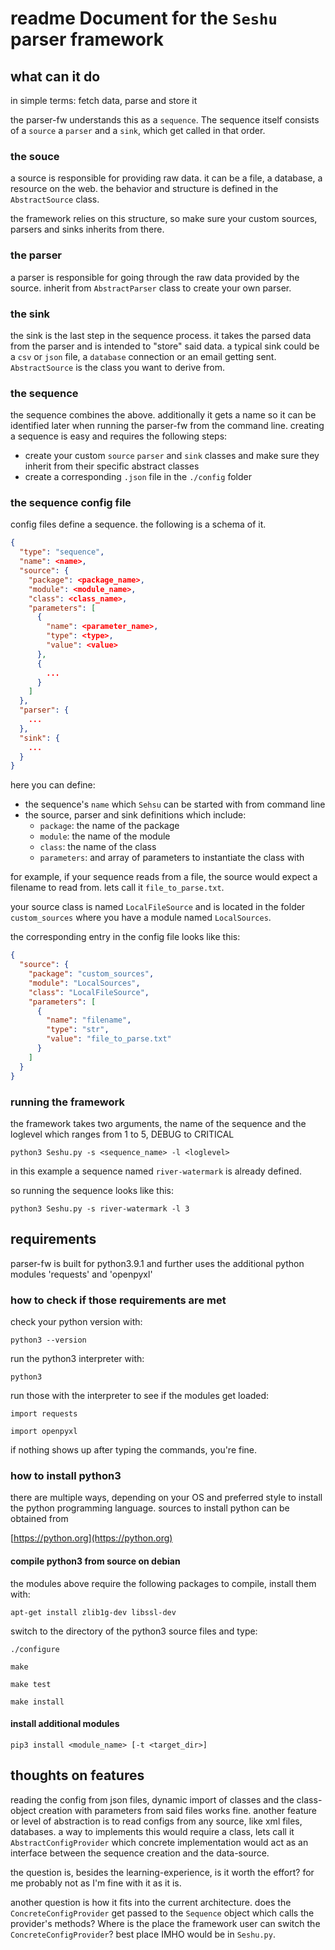 # readme Document for the `Seshu` parser framework

## what can it do
in simple terms: fetch data, parse and store it

the parser-fw understands this as a `sequence`. The sequence itself consists of a `source` a `parser` and a `sink`, which get called in that order.

### the souce

a source is responsible for providing raw data. it can be a file, a database, a resource on the web. the behavior and structure is defined in the `AbstractSource` class.

the framework relies on this structure, so make sure your custom sources, parsers and sinks inherits from there.

### the parser

a parser is responsible for going through the raw data provided by the source. inherit from `AbstractParser` class to create your own parser.

### the sink

the sink is the last step in the sequence process. it takes the parsed data from the parser and is intended to "store" said data. a typical sink could be a `csv` or `json` file, a `database` connection or an email getting sent. `AbstractSource` is the class you want to derive from.

### the sequence

the sequence combines the above. additionally it gets a name so it can be identified later when running the parser-fw from the command line. creating a sequence is easy and requires the following steps:
* create your custom `source` `parser` and `sink` classes and make sure they inherit from their specific abstract classes
* create a corresponding `.json` file in the `./config` folder

### the sequence config file

config files define a sequence. the following is a schema of it.

```json
{
  "type": "sequence",
  "name": <name>,
  "source": {
    "package": <package_name>,
    "module": <module_name>,
    "class": <class_name>,
    "parameters": [
      {
        "name": <parameter_name>,
        "type": <type>,
        "value": <value>
      },
      {
        ...
      }
    ]
  },
  "parser": {
    ...
  },
  "sink": {
    ...
  }
}
```

here you can define:
* the sequence's `name` which `Sehsu` can be started with from command line
* the source, parser and sink definitions which include:
  * `package`: the name of the package
  * `module`: the name of the module
  * `class`: the name of the class
  * `parameters`: and array of parameters to instantiate the class with

for example, if your sequence reads from a file, the source would expect a filename to read from. lets call it `file_to_parse.txt`.

your source class is named `LocalFileSource` and is located in the folder `custom_sources` where you have a module named `LocalSources`.

the corresponding entry in the config file looks like this:

```json
{
  "source": {
    "package": "custom_sources",
    "module": "LocalSources",
    "class": "LocalFileSource",
    "parameters": [
      {
        "name": "filename",
        "type": "str",
        "value": "file_to_parse.txt"
      }
    ]
  }
}
```


### running the framework

the framework takes two arguments, the name of the sequence and the loglevel which ranges from 1 to 5, DEBUG to CRITICAL

`python3 Seshu.py -s <sequence_name> -l <loglevel>`

in this example a sequence named `river-watermark` is already defined.

so running the sequence looks like this:

`python3 Seshu.py -s river-watermark -l 3`

## requirements
parser-fw is built for python3.9.1 and further uses the additional python modules
'requests' and 'openpyxl'

### how to check if those requirements are met
check your python version with:

`python3 --version`

run the python3 interpreter with:

`python3`

run those with the interpreter to see if the modules get loaded:

`import requests`

`import openpyxl`

if nothing shows up after typing the commands, you're fine.

### how to install python3
there are multiple ways, depending on your OS and preferred style to install the python programming language. sources to install python can be obtained from

[https://python.org](https://python.org)

#### compile python3 from source on debian
the modules above require the following packages to compile, install them with:

`apt-get install zlib1g-dev libssl-dev`

switch to the directory of the python3 source files and type:

`./configure`

`make`

`make test`

`make install`

#### install additional modules

`pip3 install <module_name> [-t <target_dir>]`


## thoughts on features
reading the config from json files, dynamic import of classes and the class-object creation with parameters from said files works fine. another feature or level of abstraction is to read configs from any source, like xml files, databases. a way to implements this would require a class, lets call it `AbstractConfigProvider` which concrete implementation would act as an interface between the sequence creation and the data-source.

the question is, besides the learning-experience, is it worth the effort? for me probably not as I'm fine with it as it is.

another question is how it fits into the current architecture. does the `ConcreteConfigProvider` get passed to the `Sequence` object which calls the provider's methods? Where is the place the framework user can switch the `ConcreteConfigProvider`? best place IMHO would be in `Seshu.py`.

